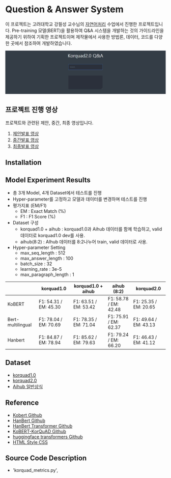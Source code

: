 # Question & Answer System
이 프로젝트는 고려대학교 강필성 교수님의 [자연어처리](https://github.com/pilsung-kang/text-analytics) 수업에서 진행한 프로젝트입니다. 
Pre-training 모델(BERT)을 활용하여 Q&A 시스템을 개발하는 것의 가이드라인을 제공하기 위하여 기획한 프로젝트이며 제작물에서 사용한 방법론, 데이터, 코드를 다양한 곳에서 참조하여 개발하였습니다.
  
![](imgs/sample_image.gif)

## 프로젝트 진행 영상
프로젝트와 관련된 제안, 중간, 최종 영상입니다.
1. [제안발표 영상](https://youtu.be/JQn5JIthlAI)
2. [중간발표 영상](https://youtu.be/fGQAx_wCm3E)
3. [최종발표 영상]()

## Installation

## Model Experiment Results
- 총 3개 Model, 4개 Dataset에서 테스트를 진행
- Hyper-parameter를 고정하고 모델과 데이터를 변경하며 테스트를 진행
- 평가지표 (EM/F1)
  * EM : Exact Match (%)
  * F1 : F1 Score (%)
- Dataset 구성
  * korquad1.0 + aihub : korquad1.0과 Aihub 데이터를 함께 학습하고, valid 데이터로 korquad1.0 dev를 사용.
  * aihub(8:2) : AIhub 데이터를 8:2나누어 train, valid 데이터로 사용.
- Hyper-parameter Setting
  * max_seq_length : 512
  * max_answer_length : 100
  * batch_size : 32
  * learning_rate : 3e-5
  * max_paragraph_length : 1

|                         |       korquad1.0       |  korquad1.0 + aihub   |      aihub (8:2)      |      korquad2.0       |
| ----------------------- | ---------------------- | --------------------- | --------------------- | --------------------- |
| KoBERT                  | F1: 54.31 / EM: 45.30  | F1: 63.51 / EM: 53.42 | F1: 58.78 / EM: 42.48 | F1: 25.35 / EM: 20.65 |
| Bert-multilingual       | F1: 78.04 / EM: 70.69  | F1: 78.35 / EM: 71.04 | F1: 75.91 / EM: 62.37 | F1: 49.64 / EM: 43.13 |
| Hanbert                 | F1: 84.87 / EM: 78.94  | F1: 85.62 / EM: 79.63 | F1: 79.24 / EM: 66.20 | F1: 46.43 / EM: 41.12 |

## Dataset
 - [korquad1.0](https://korquad.github.io/category/1.0_KOR.html)
 - [korquad2.0](https://korquad.github.io/)
 - [Aihub 일반상식](http://www.aihub.or.kr/aidata/84)

## Reference
- [Kobert Github](https://github.com/SKTBrain/KoBERT)
- [HanBert Github](https://github.com/tbai2019/HanBert-54k-N)
- [HanBert Transformer Github](https://github.com/monologg/HanBert-Transformers)
- [KoBERT-KorQuAD Github](https://github.com/monologg/KoBERT-KorQuAD)
- [huggingface transformers Github](https://github.com/huggingface/transformers)
- [HTML Style CSS](https://webdesign.tutsplus.com/ko/tutorials/css-experiments-with-a-search-form-input-and-button--cms-22069)

## Source Code Description
- 'korquad_metrics.py', 
